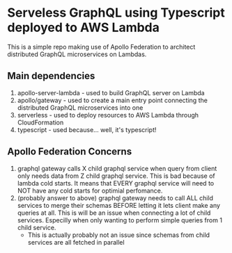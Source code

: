 # Serveless GraphQL using Typescript deployed to AWS Lambda

This is a simple repo making use of Apollo Federation to architect distributed GraphQL microservices on Lambdas.

## Main dependencies

1. apollo-server-lambda - used to build GraphQL server on Lambda
2. apollo/gateway - used to create a main entry point connecting the distributed GraphQL microservices into one
3. serverless - used to deploy resources to AWS Lambda through CloudFormation
4. typescript - used because... well, it's typescript!

## Apollo Federation Concerns

1. graphql gateway calls X child graphql service when query from client only needs data from Z child graphql service.
   This is bad because of lambda cold starts. It means that EVERY graphql service will need to NOT have any cold starts
   for optimial perfomance.
2. (probably answer to above) graphql gateway needs to call ALL child services to merge their schemas BEFORE letting
   it lets client make any queries at all. This is will be an issue when connecting a lot of child services.
   Especilly when only wanting to perform simple queries from 1 child service.
   - This is actually probably not an issue since schemas from child services are all fetched in parallel

